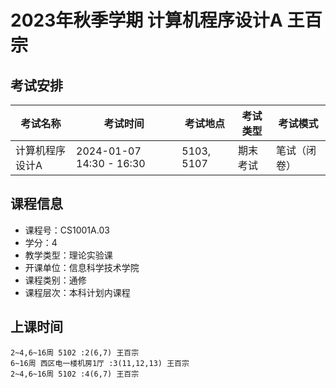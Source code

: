 # 2023年秋季学期 计算机程序设计A 王百宗




## 考试安排

| 考试名称 | 考试时间 | 考试地点 | 考试类型 | 考试模式 |
| -------- | -------- | -------- | -------- | -------- |
| 计算机程序设计A | 2024-01-07 14:30 - 16:30 | 5103, 5107 | 期末考试 | 笔试（闭卷） |





## 课程信息

- 课程号：CS1001A.03
- 学分：4
- 教学类型：理论实验课
- 开课单位：信息科学技术学院
- 课程类别：通修
- 课程层次：本科计划内课程

## 上课时间

```
2~4,6~16周 5102 :2(6,7) 王百宗
6~16周 西区电一楼机房1厅 :3(11,12,13) 王百宗
2~4,6~16周 5102 :4(6,7) 王百宗
```

